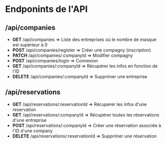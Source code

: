 # Endponints de l'API

## /api/companies

- **GET** /api/companies => Liste des entreprises où le nombre de masque est supérieur à 0
- **POST** /api/companies/register => Créer une compagny (inscription)
- **PATCH** /api/companies/:companyId => Modifier compagny
- **POST** /api/companies/login => Connexion
- **GET** /api/companies/:companyId => Récupérer les infos en fonction de l'ID
- **DELETE** /api/companies/:companyId => Supprimer une entreprise

## /api/reservations

- **GET** /api/reservations/:reservationId => Récuperer les infos d'une reservation
- **GET** /api/reservations/:companyId => Récupérer toutes les réservations d'une entreprise
- **POST** /api/reservations/:companyId => Créer une réservation associée à l'ID d'une company
- **DELETE** /api/reservations/:reservationId => Supprimer une réservation
